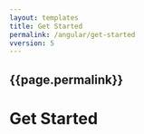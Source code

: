 ```yaml
---
layout: templates
title: Get Started
permalink: /angular/get-started
vversion: 5
---
```



## {{page.permalink}} 

# Get Started

